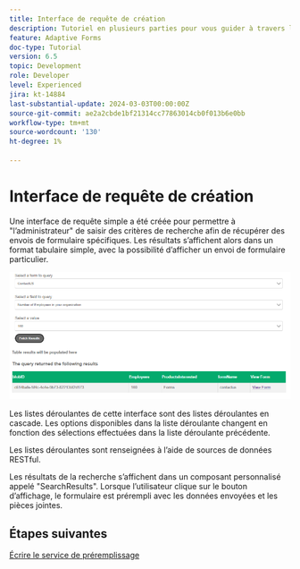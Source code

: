```yaml
---
title: Interface de requête de création
description: Tutoriel en plusieurs parties pour vous guider à travers les étapes impliquées dans l’interrogation des envois de formulaire stockés dans Azure Portal
feature: Adaptive Forms
doc-type: Tutorial
version: 6.5
topic: Development
role: Developer
level: Experienced
jira: kt-14884
last-substantial-update: 2024-03-03T00:00:00Z
source-git-commit: ae2a2cbde1bf21314cc77863014cb0f013b6e0bb
workflow-type: tm+mt
source-wordcount: '130'
ht-degree: 1%

---
```


# Interface de requête de création

Une interface de requête simple a été créée pour permettre à &quot;l’administrateur&quot; de saisir des critères de recherche afin de récupérer des envois de formulaire spécifiques. Les résultats s’affichent alors dans un format tabulaire simple, avec la possibilité d’afficher un envoi de formulaire particulier.

![query-submission](assets/query-submissions.png)

Les listes déroulantes de cette interface sont des listes déroulantes en cascade. Les options disponibles dans la liste déroulante changent en fonction des sélections effectuées dans la liste déroulante précédente.

Les listes déroulantes sont renseignées à l’aide de sources de données RESTful.

Les résultats de la recherche s’affichent dans un composant personnalisé appelé &quot;SearchResults&quot;. Lorsque l’utilisateur clique sur le bouton d’affichage, le formulaire est prérempli avec les données envoyées et les pièces jointes.

## Étapes suivantes

[Écrire le service de préremplissage](./part4.md)
